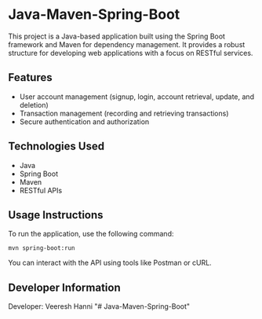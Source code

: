 # Java-Maven-Spring-Boot

This project is a Java-based application built using the Spring Boot framework and Maven for dependency management. It provides a robust structure for developing web applications with a focus on RESTful services.

## Features

- User account management (signup, login, account retrieval, update, and deletion)
- Transaction management (recording and retrieving transactions)
- Secure authentication and authorization

## Technologies Used

- Java
- Spring Boot
- Maven
- RESTful APIs

## Usage Instructions

To run the application, use the following command:

```
mvn spring-boot:run
```

You can interact with the API using tools like Postman or cURL.

## Developer Information

Developer: Veeresh Hanni
"# Java-Maven-Spring-Boot" 
